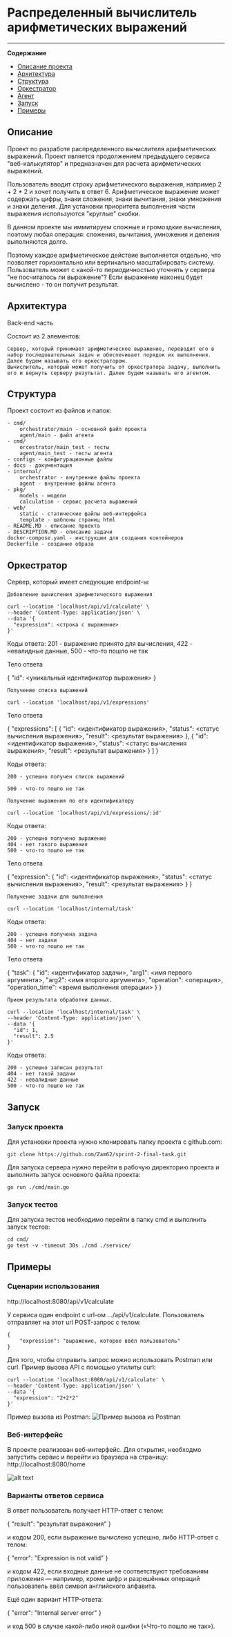 # Распределенный вычислитель арифметических выражений

-----

**Содержание**

- [Описание проекта](#описание)
- [Архитектура](#архитектура)
- [Структура](#структура)
- [Оркестратор](#оркестратор)
- [Агент](#агент)
- [Запуск](#запуск)
- [Примеры](#примеры)





## Описание
Проект по разработе распределенного вычислителя арифметических выражений. Проект является продолжением предыдущего сервиса "веб-калькулятор" и предназначен для расчета арифметических выражений. 

Пользователь вводит строку арифметического выражения, например 2 + 2 * 2 и хочет получить в ответ 6. Арифметическое выражение может содержать цифры, знаки сложения, знаки вычитания, знаки умножения и знаки деления. Для установки приоритета выполнения части выражения используются "круглые" скобки.

В данном проекте мы иммитируем сложные и громоздкие вычисления, поэтому любая операция: сложения, вычитания, умножения и деления выполняются долго. 

Поэтому каждое арифметическое действие выполняется отдельно, что позволяет горизонтально или вертикально масштабировать систему. Пользователь может с какой-то периодичностью уточнять у сервера "не посчиталось ли выражение"? Если выражение наконец будет вычислено - то он получит результат. 

## Архитектура

Back-end часть

Состоит из 2 элементов:

    Сервер, который принимает арифметическое выражение, переводит его в набор последовательных задач и обеспечивает порядок их выполнения. Далее будем называть его оркестратором.
    Вычислитель, который может получить от оркестратора задачу, выполнить его и вернуть серверу результат. Далее будем называть его агентом.


## Структура
Проект состоит из файлов и папок: 

    - cmd/
        orchestrator/main - основной файл проекта
        agent/main - файл агента
    - cmd/
        orcestrator/main_test - тесты 
        agent/main_test - тесты агента
    - configs - конфигурационные файлы
    - docs - документация
    - internal/
        orchestrator - внутренние файлы проекта
        agent - внутренние файлы агента
    - pkg/
        models - модели        
        calculation - сервис расчета выражений
    - web/
        static - статические файлы веб-интерфейса
        template - шаблоны страниц html    
    - README.MD - описание проекта
    - DESCRIPTION.MD - описание задачи
    docker-compose.yaml - инструкции для создания контейнеров
    Dockerfile - создание образа


## Оркестратор
Сервер, который имеет следующие endpoint-ы:

    Добавление вычисления арифметического выражения

    curl --location 'localhost/api/v1/calculate' \
    --header 'Content-Type: application/json' \
    --data '{
      "expression": <строка с выражение>
    }'

Коды ответа: 201 - выражение принято для вычисления, 422 - невалидные данные, 500 - что-то пошло не так

Тело ответа

{
    "id": <уникальный идентификатор выражения>
}

    Получение списка выражений

    curl --location 'localhost/api/v1/expressions'

Тело ответа

{
    "expressions": [
        {
            "id": <идентификатор выражения>,
            "status": <статус вычисления выражения>,
            "result": <результат выражения>
        },
        {
            "id": <идентификатор выражения>,
            "status": <статус вычисления выражения>,
            "result": <результат выражения>
        }
    ]
}

Коды ответа:

    200 - успешно получен список выражений

    500 - что-то пошло не так

    Получение выражения по его идентификатору

    curl --location 'localhost/api/v1/expressions/:id'

Коды ответа:

    200 - успешно получено выражение
    404 - нет такого выражения
    500 - что-то пошло не так

Тело ответа

{
    "expression":
        {
            "id": <идентификатор выражения>,
            "status": <статус вычисления выражения>,
            "result": <результат выражения>
        }
}

    Получение задачи для выполнения

    curl --location 'localhost/internal/task'

Коды ответа:

    200 - успешно получена задача
    404 - нет задачи
    500 - что-то пошло не так

Тело ответа

{
    "task":
        {
            "id": <идентификатор задачи>,
            "arg1": <имя первого аргумента>,
            "arg2": <имя второго аргумента>,
            "operation": <операция>,
            "operation_time": <время выполнения операции>
        }
}

    Прием результата обработки данных.

    curl --location 'localhost/internal/task' \
    --header 'Content-Type: application/json' \
    --data '{
      "id": 1,
      "result": 2.5
    }'

Коды ответа:

    200 - успешно записан результат
    404 - нет такой задачи
    422 - невалидные данные
    500 - что-то пошло не так


## Запуск
### Запуск проекта
Для установки проекта нужно клонировать папку проекта с github.com:
    
    git clone https://github.com/Zam62/sprint-2-final-task.git

Для запуска сервера нужно перейти в рабочую директорию проекта и выполнить запуск основного файла проекта:

    go run ./cmd/main.go
    
   

### Запуск тестов
Для запуска тестов необходимо перейти в папку cmd и выполнить запуск тестов:

    cd cmd/
    go test -v -timeout 30s ./cmd ./service/


## Примеры
### Сценарии использования

http://localhost:8080/api/v1/calculate

У сервиса один endpoint с url-ом .../api/v1/calculate. Пользователь отправляет на этот url POST-запрос с телом:

    {
        "expression": "выражение, которое ввёл пользователь"
    }

Для того, чтобы отправить запрос можно использовать Postman или curl. Пример вызова API с помощью утилиты curl:

    curl --location 'localhost:8080/api/v1/calculate' \
    --header 'Content-Type: application/json' \
    --data '{
      "expression": "2+2*2"
    }'

Пример вызова из Postman:
![Пример вызова из Postman](docs/postman_sample.png)   

### Веб-интерфейс
В проекте реализован веб-интерфейс. Для открытия, необходмо запустить сервис и перейти из браузера на страницу:
http://localhost:8080/home

![alt text](docs/web_ui.png)


### Варианты ответов сервиса
В ответ пользователь получает HTTP-ответ с телом:

{
    "result": "результат выражения"
}

и кодом 200, если выражение вычислено успешно, либо HTTP-ответ с телом:

{
    "error": "Expression is not valid"
}

и кодом 422, если входные данные не соответствуют требованиям приложения — например, кроме цифр и разрешённых операций пользователь ввёл символ английского алфавита.

Ещё один вариант HTTP-ответа:

{
    "error": "Internal server error"
}

и код 500 в случае какой-либо иной ошибки («Что-то пошло не так»).
